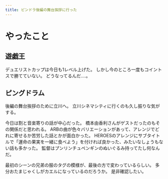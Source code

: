 ```yaml
---
title: ピンドラ後編の舞台挨拶に行った
---
```


# やったこと

## 遊戯王

デュエリストカップは今日も1レベル上げた。
しかし今のところ一度もコイントスで勝てていない。
どうなってるんだ‥‥。

## ピングドラム

後編の舞台挨拶のために立川へ。
立川シネマシティに行くのも久し振りな気がする。

今日は割と音楽寄りの話が中心だった。
橋本由香利さんがゲストだったのもその関係だと思われる。
ARBの曲が色々バリエーションがあって、アレンジでどれに寄せるか苦労した話とかが面白かった。
HEROESのアレンジにサブタイトルで「運命の果実を一緒に食べよう」を付ければ良かった、みたいなしょうもない話も多かった。
監督はプンリンチュペンギンのぬいぐるみ持ってたし何なんだ。

最初のシーンの兄弟の服のタグの模様が、最後の方で変わっているらしい。
多分おたまじゃくしがカエルになっているのだろうか。
是非確認したい。
